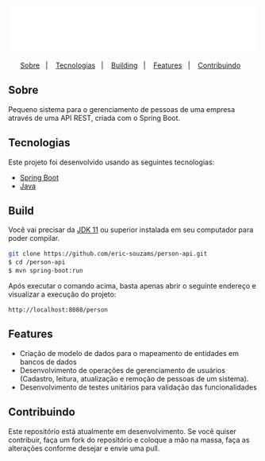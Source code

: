 <p align="center">
  <img src="./public/logo.png" />
</p>

<p align="center">
  <a href="#sobre">Sobre</a>&nbsp;&nbsp;&nbsp;|&nbsp;&nbsp;&nbsp;
  <a href="#tecnologias">Tecnologias</a>&nbsp;&nbsp;&nbsp;|&nbsp;&nbsp;&nbsp;
  <a href="#build">Building</a>&nbsp;&nbsp;&nbsp;|&nbsp;&nbsp;&nbsp;
  <a href="#features">Features</a>&nbsp;&nbsp;&nbsp;|&nbsp;&nbsp;&nbsp;
  <a href="#contribuindo">Contribuindo</a>&nbsp;&nbsp;&nbsp;
</p>

## Sobre
Pequeno sistema para o gerenciamento de pessoas de uma empresa através de uma API REST, criada com o Spring Boot.


## Tecnologias
Este projeto foi desenvolvido usando as seguintes tecnologias:

- [Spring Boot](https://spring.io/)
- [Java](https://www.oracle.com/br/java/technologies/javase-jdk11-downloads.html)

## Build
Você vai precisar da [JDK 11](https://www.oracle.com/java/technologies/javase-jdk11-downloads.html) ou superior instalada em seu computador para poder compilar.

```bash
git clone https://github.com/eric-souzams/person-api.git
$ cd /person-api
$ mvn spring-boot:run
```

Após executar o comando acima, basta apenas abrir o seguinte endereço e visualizar a execução do projeto:

```
http://localhost:8080/person
```

## Features
* Criação de modelo de dados para o mapeamento de entidades em bancos de dados
* Desenvolvimento de operações de gerenciamento de usuários (Cadastro, leitura, atualização e remoção de pessoas de um sistema).
* Desenvolvimento de testes unitários para validação das funcionalidades

## Contribuindo

Este repositório está atualmente em desenvolvimento. Se você quiser contribuir, faça um fork do repositório e coloque a mão na massa, faça as alterações conforme desejar e envie uma pull.